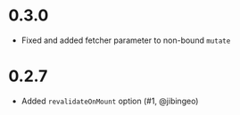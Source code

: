 # 0.3.0
- Fixed and added fetcher parameter to non-bound `mutate`

# 0.2.7
- Added `revalidateOnMount` option (#1, @jibingeo)
